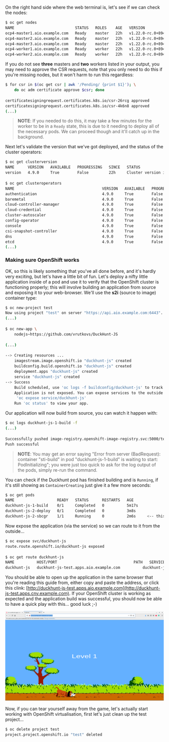 On the right hand side where the web terminal is, let's see if we can check the nodes:

~~~bash
$ oc get nodes
NAME                           STATUS   ROLES    AGE   VERSION
ocp4-master1.aio.example.com   Ready    master   22h   v1.22.0-rc.0+894a78b
ocp4-master2.aio.example.com   Ready    master   22h   v1.22.0-rc.0+894a78b
ocp4-master3.aio.example.com   Ready    master   22h   v1.22.0-rc.0+894a78b
ocp4-worker1.aio.example.com   Ready    worker   22h   v1.22.0-rc.0+894a78b
ocp4-worker2.aio.example.com   Ready    worker   22h   v1.22.0-rc.0+894a78b

~~~

If you do not see **three** masters and **two** workers listed in your output, you may need to approve the CSR requests, note that you only need to do this if you're missing nodes, but it won't harm to run this regardless:

~~~bash
$ for csr in $(oc get csr | awk '/Pending/ {print $1}'); \
	do oc adm certificate approve $csr; done

certificatesigningrequest.certificates.k8s.io/csr-26rcg approved
certificatesigningrequest.certificates.k8s.io/csr-4k6n8 approved
(...)
~~~

> **NOTE**: If you needed to do this, it may take a few minutes for the worker to be in a `Ready` state, this is due to it needing to deploy all of the necessary pods. We can proceed though and it'll catch up in the background.



Next let's validate the version that we've got deployed, and the status of the cluster operators:


~~~bash
$ oc get clusterversion
NAME      VERSION   AVAILABLE   PROGRESSING   SINCE   STATUS
version   4.9.0     True        False         22h     Cluster version is 4.9.0

$ oc get clusteroperators
NAME                                       VERSION   AVAILABLE   PROGRESSING   DEGRADED   SINCE   MESSAGE
authentication                             4.9.0     True        False         False      23h     
baremetal                                  4.9.0     True        False         False      23h     
cloud-controller-manager                   4.9.0     True        False         False      23h     
cloud-credential                           4.9.0     True        False         False      23h     
cluster-autoscaler                         4.9.0     True        False         False      23h     
config-operator                            4.9.0     True        False         False      23h     
console                                    4.9.0     True        False         False      23h     
csi-snapshot-controller                    4.9.0     True        False         False      23h     
dns                                        4.9.0     True        False         False      23h     
etcd                                       4.9.0     True        False         False      23h 
(...)
~~~



### Making sure OpenShift works

OK, so this is likely something that you've all done before, and it's hardly very exciting, but let's have a little bit of fun. Let's deploy a nifty little application inside of a pod and use it to verify that the OpenShift cluster is functioning properly; this will involve building an application from source and exposing it to your web-browser. We'll use the **s2i** (source to image) container type:

~~~bash
$ oc new-project test
Now using project "test" on server "https://api.aio.example.com:6443".
(...)

$ oc new-app \
	nodejs~https://github.com/vrutkovs/DuckHunt-JS

(...)

--> Creating resources ...
    imagestream.image.openshift.io "duckhunt-js" created
    buildconfig.build.openshift.io "duckhunt-js" created
    deployment.apps "duckhunt-js" created
    service "duckhunt-js" created
--> Success
    Build scheduled, use 'oc logs -f buildconfig/duckhunt-js' to track its progress.
    Application is not exposed. You can expose services to the outside world by executing one or more of the commands below:
     'oc expose service/duckhunt-js'
    Run 'oc status' to view your app.
~~~



Our application will now build from source, you can watch it happen with:

~~~bash
$ oc logs duckhunt-js-1-build -f
(...)

Successfully pushed image-registry.openshift-image-registry.svc:5000/test/duckhunt-js:latest@sha256:4d0186040826a4be9d678459c5d6831e107a60c403d65a0da77fb076ff89084c
Push successful
~~~

> **NOTE**: You may get an error saying "Error from server (BadRequest): container "sti-build" in pod "duckhunt-js-1-build" is waiting to start: PodInitializing"; you were just too quick to ask for the log output of the pods, simply re-run the command.



You can check if the Duckhunt pod has finished building and is `Running`, if it's still showing as `ContainerCreating` just give it a few more seconds:

~~~bash
$ oc get pods
NAME                   READY   STATUS      RESTARTS   AGE
duckhunt-js-1-build    0/1     Completed   0          5m17s
duckhunt-js-2-deploy   0/1     Completed   0          3m8s
duckhunt-js-2-sbcgr    1/1     Running     0          2m6s     <-- this is the one!
~~~

Now expose the application (via the service) so we can route to it from the outside...


~~~bash
$ oc expose svc/duckhunt-js
route.route.openshift.io/duckhunt-js exposed

$ oc get route duckhunt-js
NAME          HOST/PORT                                  PATH   SERVICES      PORT       TERMINATION   WILDCARD
duckhunt-js   duckhunt-js-test.apps.aio.example.com          duckhunt-js   8080-tcp                 None
~~~

You should be able to open up the application in the same browser that you're reading this guide from, either copy and paste the address, or click this clink: [http://duckhunt-js-test.apps.aio.example.com](http://duckhunt-js-test.apps.cnv.example.com). If your OpenShift cluster is working as expected and the application build was successful, you should now be able to have a quick play with this... good luck ;-)

<img src="img/duckhunt.png"/>

Now, if you can tear yourself away from the game, let's actually start working with OpenShift virtualisation, first let's just clean up the test project...

~~~bash
$ oc delete project test
project.project.openshift.io "test" deleted
~~~
